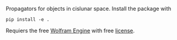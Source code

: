 Propagators for objects in cislunar space.
Install the package with
```
pip install -e .
```
Requiers the free [Wolfram Engine]([url](https://www.wolfram.com/engine/)) with free [license]([url](https://www.wolfram.com/engine/free-license/)).
